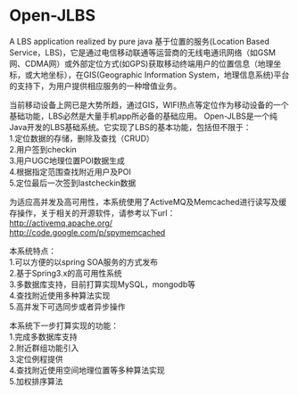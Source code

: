 Open-JLBS
=========

A LBS application realized by pure java
基于位置的服务(Location Based Service，LBS)，它是通过电信移动联通等运营商的无线电通讯网络（如GSM网、CDMA网）或外部定位方式(如GPS)获取移动终端用户的位置信息（地理坐标，或大地坐标），在GIS(Geographic Information System，地理信息系统)平台的支持下，为用户提供相应服务的一种增值业务。

当前移动设备上网已是大势所趋，通过GIS，WIFI热点等定位作为移动设备的一个基础功能，LBS必然是大量手机app所必备的基础应用。
Open-JLBS是一个纯Java开发的LBS基础系统。它实现了LBS的基本功能，包括但不限于：<br/>
1.定位数据的存储，删除及查找（CRUD）<br/>
2.用户签到checkin<br/>
3.用户UGC地理位置POI数据生成<br/>
4.根据指定范围查找附近用户及POI<br/>
5.定位最后一次签到lastcheckin数据<br/>

为适应高并发及高可用性，本系统使用了ActiveMQ及Memcached进行读写及缓存操作，关于相关的开源软件，请参考以下url：<br/>
http://activemq.apache.org/<br/>
http://code.google.com/p/spymemcached<br/>

本系统特点：<br/>
1.可以方便的以spring SOA服务的方式发布<br/>
2.基于Spring3.x的高可用性系统<br/>
3.多数据库支持，目前打算实现MySQL，mongodb等<br/>
4.查找附近使用多种算法实现<br/>
5.高并发下可选同步或者异步操作<br/>

本系统下一步打算实现的功能：<br/>
1.完成多数据库支持<br/>
2.附近群组功能引入<br/>
3.定位例程提供<br/>
4.查找附近使用空间地理位置等多种算法实现<br/>
5.加权排序算法<br/>
